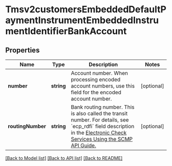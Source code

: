 # Tmsv2customersEmbeddedDefaultPaymentInstrumentEmbeddedInstrumentIdentifierBankAccount

## Properties
Name | Type | Description | Notes
------------ | ------------- | ------------- | -------------
**number** | **string** | Account number.  When processing encoded account numbers, use this field for the encoded account number. | [optional] 
**routingNumber** | **string** | Bank routing number. This is also called the transit number.  For details, see &#x60;ecp_rdfi&#x60; field description in the [Electronic Check Services Using the SCMP API Guide.](https://apps.cybersource.com/library/documentation/dev_guides/EChecks_SCMP_API/html/) | [optional] 

[[Back to Model list]](../README.md#documentation-for-models) [[Back to API list]](../README.md#documentation-for-api-endpoints) [[Back to README]](../README.md)


